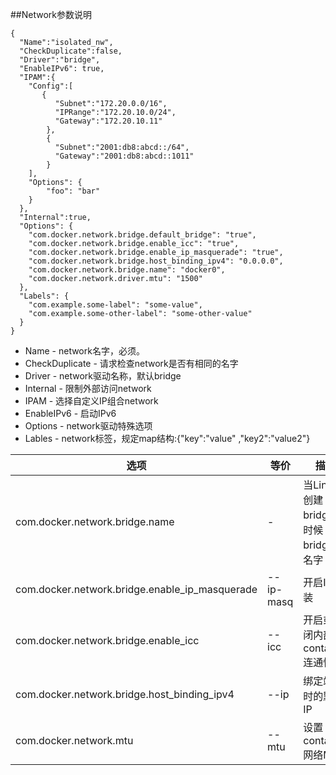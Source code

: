 ##Network参数说明
```
{
  "Name":"isolated_nw",
  "CheckDuplicate":false,
  "Driver":"bridge",
  "EnableIPv6": true,
  "IPAM":{
    "Config":[
       {
          "Subnet":"172.20.0.0/16",
          "IPRange":"172.20.10.0/24",
          "Gateway":"172.20.10.11"
        },
        {
          "Subnet":"2001:db8:abcd::/64",
          "Gateway":"2001:db8:abcd::1011"
        }
    ],
    "Options": {
        "foo": "bar"
    }
  },
  "Internal":true,
  "Options": {
    "com.docker.network.bridge.default_bridge": "true",
    "com.docker.network.bridge.enable_icc": "true",
    "com.docker.network.bridge.enable_ip_masquerade": "true",
    "com.docker.network.bridge.host_binding_ipv4": "0.0.0.0",
    "com.docker.network.bridge.name": "docker0",
    "com.docker.network.driver.mtu": "1500"
  },
  "Labels": {
    "com.example.some-label": "some-value",
    "com.example.some-other-label": "some-other-value"
  }
}
```
*  Name - network名字，必须。
*  CheckDuplicate - 请求检查network是否有相同的名字
*  Driver - network驱动名称，默认bridge
*  Internal - 限制外部访问network
*  IPAM - 选择自定义IP组合network
*  EnableIPv6 - 启动IPv6
*  Options - network驱动特殊选项
*  Lables - network标签，规定map结构:{"key":"value" ,"key2":"value2"}

|选项|等价|描述|
| ---------------------------------------------- | ------- | --------------------------------- |
|com.docker.network.bridge.name	                 |-        |当Linux创建bridge的时候bridge的名字|
|com.docker.network.bridge.enable_ip_masquerade  |--ip-masq|开启IP伪装                         |
|com.docker.network.bridge.enable_icc            |--icc    |开启或关闭内部container连通性      |
|com.docker.network.bridge.host_binding_ipv4     |--ip     |绑定端口时的默认IP                 |
|com.docker.network.mtu                          |--mtu    |设置container网络MTU               |

